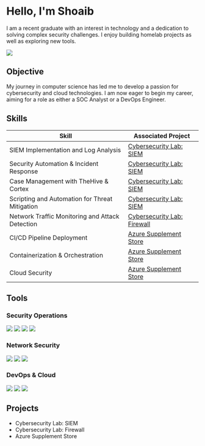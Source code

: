# Hello, I'm Shoaib

I am a recent graduate with an interest in technology and a dedication to solving complex security challenges. I enjoy building homelab projects as well as exploring new tools.

<a href="https://www.linkedin.com/in/shoaibazad"><img src="https://img.shields.io/badge/-LinkedIn-0072b1?&style=for-the-badge&logo=linkedin&logoColor=white" /></a>

## Objective

My journey in computer science has led me to develop a passion for cybersecurity and cloud technologies. I am now eager to begin my career, aiming for a role as either a SOC Analyst or a DevOps Engineer.

## Skills

| Skill                                         | Associated Project         |
|-----------------------------------------------|----------------------------|
| SIEM Implementation and Log Analysis          | <a href="https://github.com/Yijiki/Cybersecurity-Lab-SIEM">Cybersecurity Lab: SIEM</a>|
| Security Automation & Incident Response       | <a href="https://github.com/Yijiki/Cybersecurity-Lab-SIEM">Cybersecurity Lab: SIEM</a>|
| Case Management with TheHive & Cortex         | <a href="https://github.com/Yijiki/Cybersecurity-Lab-SIEM">Cybersecurity Lab: SIEM</a>|
| Scripting and Automation for Threat Mitigation | <a href="https://github.com/Yijiki/Cybersecurity-Lab-SIEM">Cybersecurity Lab: SIEM</a>|
| Network Traffic Monitoring and Attack Detection | <a href="https://github.com/Yijiki/Cybersecurity-Lab-Firewall">Cybersecurity Lab: Firewall</a>|
| CI/CD Pipeline Deployment          | <a href="https://github.com/Yijiki/Azure-Supplement-Store">Azure Supplement Store</a>|
| Containerization & Orchestration         | <a href="https://github.com/Yijiki/Azure-Supplement-Store">Azure Supplement Store</a>|
| Cloud Security         | <a href="https://github.com/Yijiki/Azure-Supplement-Store">Azure Supplement Store</a>|

## Tools

### Security Operations
<div>
    <img src="https://img.shields.io/badge/-Wazuh-5A5A5A?&style=for-the-badge&logo=Wazuh&logoColor=white" />
    <img src="https://img.shields.io/badge/-TheHive-FFB100?&style=for-the-badge&logoColor=white" />
    <img src="https://img.shields.io/badge/-Cortex-FF6F00?&style=for-the-badge&logoColor=white" />
    <img src="https://img.shields.io/badge/-MISP-2F6CB5?&style=for-the-badge&logoColor=white" />
</div>

### Network Security
<div>
    <img src="https://img.shields.io/badge/-OPNsense-E95420?&style=for-the-badge&logoColor=white" />
    <img src="https://img.shields.io/badge/-Suricata-EF3B2D?&style=for-the-badge&logo=Suricata&logoColor=white" />
    <img src="https://img.shields.io/badge/-Zenarmor-1E90FF?&style=for-the-badge&logoColor=white" />
</div>

### DevOps & Cloud
<div>
    <img src="https://img.shields.io/badge/-Docker-2496ED?&style=for-the-badge&logo=Docker&logoColor=white" />
    <img src="https://img.shields.io/badge/-Kubernetes-326CE5?&style=for-the-badge&logo=Kubernetes&logoColor=white" />
    <img src="https://img.shields.io/badge/-Azure-0078D4?&style=for-the-badge&logo=Microsoft-Azure&logoColor=white" />
</div>

<!--
## Certifications
<div>
<img src="https://img.shields.io/badge/-Security%2B-FF0000?&style=for-the-badge&logo=CompTIA&logoColor=white" />
<img src="https://img.shields.io/badge/-Network%2B-007ACC?&style=for-the-badge&logo=CompTIA&logoColor=white" />
<img src="https://img.shields.io/badge/-A%2B-4D4D4D?&style=for-the-badge&logo=CompTIA&logoColor=white" />
<img src="https://img.shields.io/badge/-CDSA-006400?&style=for-the-badge&logoColor=white" />
<img src="https://img.shields.io/badge/-CCD-000080?&style=for-the-badge&logoColor=white" />
</div>
-->

## Projects
- Cybersecurity Lab: SIEM
- Cybersecurity Lab: Firewall
- Azure Supplement Store
